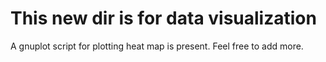 # This new dir is for data visualization

A gnuplot script for plotting heat map is present.
Feel free to add more.
